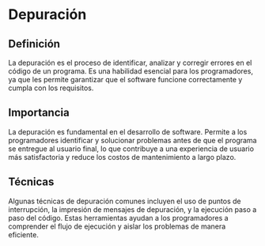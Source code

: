 # Depuración
## Definición
La depuración es el proceso de identificar, analizar y corregir errores en el código de un programa. Es una habilidad esencial para los programadores, ya que les permite garantizar que el software funcione correctamente y cumpla con los requisitos.
## Importancia
La depuración es fundamental en el desarrollo de software. Permite a los programadores identificar y solucionar problemas antes de que el programa se entregue al usuario final, lo que contribuye a una experiencia de usuario más satisfactoria y reduce los costos de mantenimiento a largo plazo.
## Técnicas
Algunas técnicas de depuración comunes incluyen el uso de puntos de interrupción, la impresión de mensajes de depuración, y la ejecución paso a paso del código. Estas herramientas ayudan a los programadores a comprender el flujo de ejecución y aislar los problemas de manera eficiente.